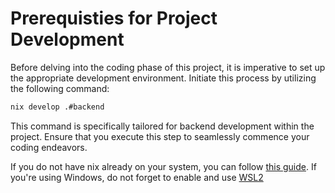 # Prerequisties for Project Development

Before delving into the coding phase of this project, it is imperative to set up the appropriate development environment. Initiate this process by utilizing the following command:

```bash
nix develop .#backend
```

This command is specifically tailored for backend development within the project. Ensure that you execute this step to seamlessly commence your coding endeavors.

If you do not have nix already on your system, you can follow [this guide](https://zero-to-nix.com/start/install). If you're using Windows, do not forget to enable and use [WSL2](https://learn.microsoft.com/fr-fr/windows/wsl/install)